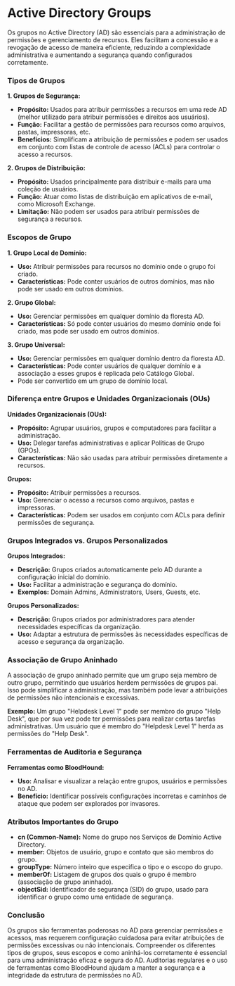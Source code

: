 # Active Directory Groups
Os grupos no Active Directory (AD) são essenciais para a administração de permissões e gerenciamento de recursos. Eles facilitam a concessão e a revogação de acesso de maneira eficiente, reduzindo a complexidade administrativa e aumentando a segurança quando configurados corretamente.

### Tipos de Grupos

**1. Grupos de Segurança:**

- **Propósito:** Usados para atribuir permissões a recursos em uma rede AD (melhor utilizado para atribuir permissões e direitos aos usuários).
- **Função:** Facilitar a gestão de permissões para recursos como arquivos, pastas, impressoras, etc.
- **Benefícios:** Simplificam a atribuição de permissões e podem ser usados em conjunto com listas de controle de acesso (ACLs) para controlar o acesso a recursos.

**2. Grupos de Distribuição:**

- **Propósito:** Usados principalmente para distribuir e-mails para uma coleção de usuários.
- **Função:** Atuar como listas de distribuição em aplicativos de e-mail, como Microsoft Exchange.
- **Limitação:** Não podem ser usados para atribuir permissões de segurança a recursos.

### Escopos de Grupo

**1. Grupo Local de Domínio:**

- **Uso:** Atribuir permissões para recursos no domínio onde o grupo foi criado.
- **Características:** Pode conter usuários de outros domínios, mas não pode ser usado em outros domínios.

**2. Grupo Global:**

- **Uso:** Gerenciar permissões em qualquer domínio da floresta AD.
- **Características:** Só pode conter usuários do mesmo domínio onde foi criado, mas pode ser usado em outros domínios.

**3. Grupo Universal:**

- **Uso:** Gerenciar permissões em qualquer domínio dentro da floresta AD.
- **Características:** Pode conter usuários de qualquer domínio e a associação a esses grupos é replicada pelo Catálogo Global.
- Pode ser convertido em um grupo de domínio local.

### Diferença entre Grupos e Unidades Organizacionais (OUs)

**Unidades Organizacionais (OUs):**

- **Propósito:** Agrupar usuários, grupos e computadores para facilitar a administração.
- **Uso:** Delegar tarefas administrativas e aplicar Políticas de Grupo (GPOs).
- **Características:** Não são usadas para atribuir permissões diretamente a recursos.

**Grupos:**

- **Propósito:** Atribuir permissões a recursos.
- **Uso:** Gerenciar o acesso a recursos como arquivos, pastas e impressoras.
- **Características:** Podem ser usados em conjunto com ACLs para definir permissões de segurança.

### Grupos Integrados vs. Grupos Personalizados

**Grupos Integrados:**

- **Descrição:** Grupos criados automaticamente pelo AD durante a configuração inicial do domínio.
- **Uso:** Facilitar a administração e segurança do domínio.
- **Exemplos:** Domain Admins, Administrators, Users, Guests, etc.

**Grupos Personalizados:**

- **Descrição:** Grupos criados por administradores para atender necessidades específicas da organização.
- **Uso:** Adaptar a estrutura de permissões às necessidades específicas de acesso e segurança da organização.

### Associação de Grupo Aninhado

A associação de grupo aninhado permite que um grupo seja membro de outro grupo, permitindo que usuários herdem permissões de grupos pai. Isso pode simplificar a administração, mas também pode levar a atribuições de permissões não intencionais e excessivas.

**Exemplo:** Um grupo "Helpdesk Level 1" pode ser membro do grupo "Help Desk", que por sua vez pode ter permissões para realizar certas tarefas administrativas. Um usuário que é membro do "Helpdesk Level 1" herda as permissões do "Help Desk".

### Ferramentas de Auditoria e Segurança

**Ferramentas como BloodHound:**

- **Uso:** Analisar e visualizar a relação entre grupos, usuários e permissões no AD.
- **Benefício:** Identificar possíveis configurações incorretas e caminhos de ataque que podem ser explorados por invasores.

### Atributos Importantes do Grupo

- **cn (Common-Name):** Nome do grupo nos Serviços de Domínio Active Directory.
- **member:** Objetos de usuário, grupo e contato que são membros do grupo.
- **groupType:** Número inteiro que especifica o tipo e o escopo do grupo.
- **memberOf:** Listagem de grupos dos quais o grupo é membro (associação de grupo aninhado).
- **objectSid:** Identificador de segurança (SID) do grupo, usado para identificar o grupo como uma entidade de segurança.

### Conclusão

Os grupos são ferramentas poderosas no AD para gerenciar permissões e acessos, mas requerem configuração cuidadosa para evitar atribuições de permissões excessivas ou não intencionais. Compreender os diferentes tipos de grupos, seus escopos e como aninhá-los corretamente é essencial para uma administração eficaz e segura do AD. Auditorias regulares e o uso de ferramentas como BloodHound ajudam a manter a segurança e a integridade da estrutura de permissões no AD.
